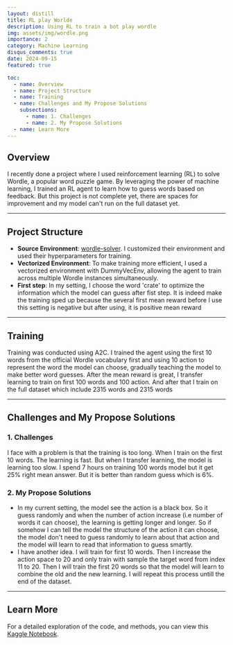 ```yaml
---
layout: distill
title: RL play Worlde
description: Using RL to train a bot play wordle
img: assets/img/wordle.png
importance: 2
category: Machine Learning
disqus_comments: true
date: 2024-09-15
featured: true

toc:
  - name: Overview
  - name: Project Structure
  - name: Training
  - name: Challenges and My Propose Solutions
    subsections:
      - name: 1. Challenges
      - name: 2. My Propose Solutions
  - name: Learn More
---
```


## Overview

I recently done a project where I used reinforcement learning (RL) to solve Wordle, a popular word puzzle game. By leveraging the power of machine learning, I trained an RL agent to learn how to guess words based on feedback. But this project is not complete yet, there are spaces for improvement and my model can't run on the full dataset yet.

---

## Project Structure

- **Source Environment**: [wordle-solver](https://github.com/andrewkho/wordle-solver). I customized their environment and used their hyperparameters for training.
- **Vectorized Environment**: To make training more efficient, I used a vectorized environment with DummyVecEnv, allowing the agent to train across multiple Wordle instances simultaneously.
- **First step**: In my setting, I choose the word 'crate' to optimize the information which the model can guess after fist step. It is indeed make the training sped up because the several first mean reward before I use this setting is negative but after using, it is positive mean reward

---

## Training
Training was conducted using A2C. I trained the agent using the first 10 words from the official Wordle vocabulary first and using 10 action to represent the word the model can choose, gradually teaching the model to make better word guesses. After the mean reward is great, I transfer learning to train on first 100 words and 100 action. And after that I train on the full dataset which include 2315 words and 2315 words

---

## Challenges and My Propose Solutions
### 1. Challenges
I face with a problem is that the training is too long. When I train on the first 10 words. The learning is fast. But when I transfer learning, the model is learning too slow. I spend 7 hours on training 100 words model but it get 25% right mean answer. But it is better than random guess which is 6%. 

### 2. My Propose Solutions
- In my current setting, the model see the action is a black box. So it guess randomly and when the number of action increase (i.e number of words it can choose), the learning is getting longer and longer. So if somehow I can tell the model the structure of the action it can choose, the model don't need to guess randomly to learn about that action and the model will learn to read that information to guess smartly.
- I have another idea. I will train for first 10 words. Then I increase the action space to 20 and only train with sample the target word from index 11 to 20. Then I will train the first 20 words so that the model will learn to combine the old and the new learning. I will repeat this process untill the end of the dataset.

---

## Learn More
For a detailed exploration of the code, and methods, you can view this [Kaggle Notebook](https://www.kaggle.com/dustnn/wordle-training).

